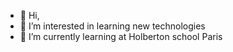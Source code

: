 - 👋 Hi,
- 👀 I’m interested in learning new technologies
- 🌱 I’m currently learning at Holberton school Paris

<!---
Holbiwan/Holbiwan is a ✨ special ✨ repository because its `README.md` (this file) appears on your GitHub profile.
You can click the Preview link to take a look at your changes.
--->
